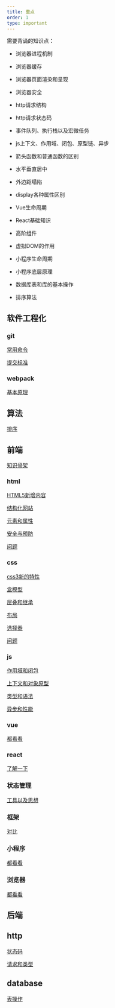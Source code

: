 ```yaml
---
title: 重点
order: 1
type: important
---
```


需要背诵的知识点：
- 浏览器进程机制
- 浏览器缓存
- 浏览器页面渲染和呈现
- 浏览器安全

- http请求结构
- http请求状态码

- 事件队列、执行栈以及宏微任务
- js上下文、作用域、闭包、原型链、异步
- 箭头函数和普通函数的区别

- 水平垂直居中
- 外边距塌陷
- display各种属性区别

- Vue生命周期
- React基础知识
- 高阶组件
- 虚拟DOM的作用
- 小程序生命周期
- 小程序底层原理

- 数据库表和库的基本操作

- 排序算法

## 软件工程化

### git

[常用命令](../../software/git.html#通用命令)

[提交标准](../../software/git.html#提交信息标准)

### webpack

[基本原理](../../backend/node/webpack.html)

## 算法

[排序](../../arithmetic/sort.html)

## 前端

[知识骨架](../../frontend/skeleton/1_skeleton.html)

### html

[HTML5新增内容](../html/define.html)

[结构化网站](../html/tag.html#结构化网站)

[元素和属性](../html/element&attribute.html)

[安全与预防](../html/safe.html)

[问题](../html/questions.html)

### css

[css3新的特性](../css/1_define.html)

[盒模型](../css/2_display.html#盒模型)

[层叠和继承](../css/3_inhreit.html)

[布局](../css/2_display.html)

[选择器](../css/4_selector.html)

[问题](../css/10_questions.html)

### js

[作用域和闭包](../js/scope&closures.html)

[上下文和对象原型](../js/this&prototype.html)

[类型和语法](../js/types&grammar.html)

[异步和性能](../js/async&performance.html)

### vue

[都看看](../framework/vue.html)

### react

[了解一下](../framework/react.html)

### 状态管理

[工具以及思想](../framework/state.html)

### 框架

[对比](../framework/compare.html)

### 小程序

[都看看](../framework/wechat.html)

### 浏览器

[都看看](../browser/safe.html)

## 后端

## http

[状态码](../../backend/http/http.html#状态码)

[请求和类型](../../backend/http/http.html#请求)

## database

[表操作](../../backend/database/mysqlTable.html)